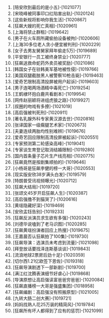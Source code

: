 
1. [陪安欣到最后的是小五]-[1021077]
1. [宋晓峰被同事印口红陷害出轨]-[1020124]
1. [这些新规将影响你我生活]-[1020867]
1. [狂飙大嫂的死亡真相]-[1020961]
1. [上海将禁止群租]-[1019642]
1. [男子在火车厕所藏偷拍设备被拘]-[1020606]
1. [上海30多位老人贪小便宜被判刑]-[1020229]
1. [女子去男友舅舅家拜年偷走5万]-[1019689]
1. [平安银行一员工被终身禁业]-[1020777]
1. [狂飙送救命蛇药外卖员被奖励]-[1021086]
1. [韩国女子在驻韩美军基地被性侵]-[1019766]
1. [美国双腿截肢黑人被警察10枪击毙]-[1019463]
1. [爱奇艺限制高清投屏被用户起诉]-[1019603]
1. [男子连喝两场酒精中毒死亡]-[1019254]
1. [王鹤棣环抱白鹿共看剧本]-[1019954]
1. [网传赵丽颖将进组虎狼之路]-[1019927]
1. [叔圈的吻戏有多撩]-[1021019]
1. [高启强被判死刑]-[1020911]
1. [著名乳腺外科专家黄汉源去世]-[1020816]
1. [张译国家一级瘸腿艺术家]-[1020673]
1. [夫妻连续两胎均性别难辨]-[1019676]
1. [爱奇艺回应限制高清投屏被起诉]-[1020551]
1. [专家预测第二轮感染高峰]-[1019041]
1. [专家谈生育登记取消结婚限制]-[1019280]
1. [国内首条量子芯片生产线亮相]-[1020775]
1. [狂飙竟然是按剧集顺拍的]-[1019646]
1. [小杨哥是狂飙李健的榜一大哥]-[1020553]
1. [现实版安欣38岁满头白发]-[1019579]
1. [特朗普受讯视频曝光]-[1020712]
1. [狂飙大结局]-[1019720]
1. [张颂文45岁开启狂飙人生]-[1020387]
1. [高启强撸不到猫哭了]-[1020616]
1. [黄瑶隐藏好深]-[1019469]
1. [安欣孟钰告别]-[1019233]
1. [狂飙反派演员求生欲有多强]-[1020243]
1. [刘德华说嗑到了老马识图]-[1020285]
1. [狂飙黄瑶扮演者回应上热搜]-[1019675]
1. [王嘉晨否认狂飙拍了100集]-[1019730]
1. [狂飙导演：选演员未考虑到流量]-[1021098]
1. [拜登放话要找泽连斯基谈谈]-[1019843]
1. [流浪地球2票房后劲十足]-[1020359]
1. [切尔西1.21亿欧签下恩佐]-[1019318]
1. [狂飙导演剧透下一部新剧]-[1019700]
1. [满江红沈腾表演细节好虐心]-[1019868]
1. [导演原想让高启强读富爸爸穷爸爸]-[1020084]
1. [狂飙直播榜一大哥是强盛集团]-[1018958]
1. [狂飙编剧：高启强没有照搬原型]-[1021005]
1. [九转大肠二创大赛]-[1019721]
1. [妈妈找熟人花25万装的精简风]-[1019784]
1. [狂飙所有坏人都得到了应有的惩罚]-[1021099]